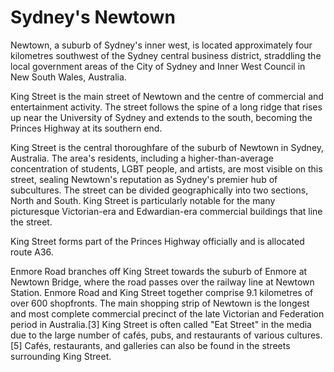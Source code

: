 

<html>

   

<body>

<h1>Sydney's Newtown</h1>

<p>Newtown, a suburb of Sydney's inner west, is located approximately four kilometres southwest of the Sydney central business district, straddling the local government areas of the City of Sydney and Inner West Council in New South Wales, Australia.</p>

<p>King Street is the main street of Newtown and the centre of commercial and entertainment activity. The street follows the spine of a long ridge that rises up near the University of Sydney and extends to the south, becoming the Princes Highway at its southern end.</p>

<p>King Street is the central thoroughfare of the suburb of Newtown in Sydney, Australia. The area's residents, including a higher-than-average concentration of students, LGBT people, and artists, are most visible on this street, sealing Newtown's reputation as Sydney's premier hub of subcultures. The street can be divided geographically into two sections, North and South. King Street is particularly notable for the many picturesque Victorian-era and Edwardian-era commercial buildings that line the street.</p>

<p>King Street forms part of the Princes Highway officially and is allocated route A36.</p>

<p>Enmore Road branches off King Street towards the suburb of Enmore at Newtown Bridge, where the road passes over the railway line at Newtown Station. Enmore Road and King Street together comprise 9.1 kilometres of over 600 shopfronts. The main shopping strip of Newtown is the longest and most complete commercial precinct of the late Victorian and Federation period in Australia.[3] King Street is often called "Eat Street" in the media due to the large number of cafés, pubs, and restaurants of various cultures.[5] Cafés, restaurants, and galleries can also be found in the streets surrounding King Street.</p>

</body>
</html>

